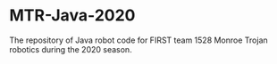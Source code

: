 # MTR-Java-2020
The repository of Java robot code for FIRST team 1528 Monroe Trojan robotics during the 2020 season.
